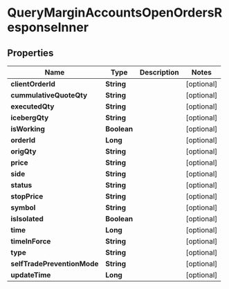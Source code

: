 

# QueryMarginAccountsOpenOrdersResponseInner


## Properties

| Name | Type | Description | Notes |
|------------ | ------------- | ------------- | -------------|
|**clientOrderId** | **String** |  |  [optional] |
|**cummulativeQuoteQty** | **String** |  |  [optional] |
|**executedQty** | **String** |  |  [optional] |
|**icebergQty** | **String** |  |  [optional] |
|**isWorking** | **Boolean** |  |  [optional] |
|**orderId** | **Long** |  |  [optional] |
|**origQty** | **String** |  |  [optional] |
|**price** | **String** |  |  [optional] |
|**side** | **String** |  |  [optional] |
|**status** | **String** |  |  [optional] |
|**stopPrice** | **String** |  |  [optional] |
|**symbol** | **String** |  |  [optional] |
|**isIsolated** | **Boolean** |  |  [optional] |
|**time** | **Long** |  |  [optional] |
|**timeInForce** | **String** |  |  [optional] |
|**type** | **String** |  |  [optional] |
|**selfTradePreventionMode** | **String** |  |  [optional] |
|**updateTime** | **Long** |  |  [optional] |



